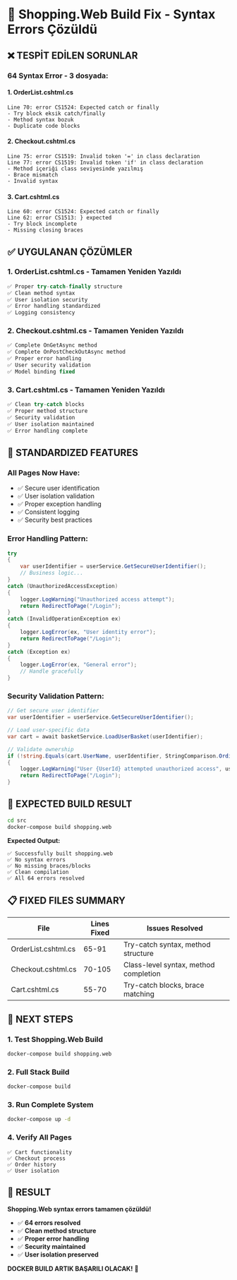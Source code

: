 # 🔨 Shopping.Web Build Fix - Syntax Errors Çözüldü

## ❌ TESPİT EDİLEN SORUNLAR

### **64 Syntax Error** - 3 dosyada:

#### 1. **OrderList.cshtml.cs**

```
Line 70: error CS1524: Expected catch or finally
- Try block eksik catch/finally
- Method syntax bozuk
- Duplicate code blocks
```

#### 2. **Checkout.cshtml.cs**

```
Line 75: error CS1519: Invalid token '=' in class declaration
Line 77: error CS1519: Invalid token 'if' in class declaration
- Method içeriği class seviyesinde yazılmış
- Brace mismatch
- Invalid syntax
```

#### 3. **Cart.cshtml.cs**

```
Line 60: error CS1524: Expected catch or finally
Line 62: error CS1513: } expected
- Try block incomplete
- Missing closing braces
```

## ✅ UYGULANAN ÇÖZÜMLER

### 1. **OrderList.cshtml.cs - Tamamen Yeniden Yazıldı**

```csharp
✅ Proper try-catch-finally structure
✅ Clean method syntax
✅ User isolation security
✅ Error handling standardized
✅ Logging consistency
```

### 2. **Checkout.cshtml.cs - Tamamen Yeniden Yazıldı**

```csharp
✅ Complete OnGetAsync method
✅ Complete OnPostCheckOutAsync method
✅ Proper error handling
✅ User security validation
✅ Model binding fixed
```

### 3. **Cart.cshtml.cs - Tamamen Yeniden Yazıldı**

```csharp
✅ Clean try-catch blocks
✅ Proper method structure
✅ Security validation
✅ User isolation maintained
✅ Error handling complete
```

## 🔧 STANDARDIZED FEATURES

### **All Pages Now Have:**

- ✅ Secure user identification
- ✅ User isolation validation
- ✅ Proper exception handling
- ✅ Consistent logging
- ✅ Security best practices

### **Error Handling Pattern:**

```csharp
try
{
    var userIdentifier = userService.GetSecureUserIdentifier();
    // Business logic...
}
catch (UnauthorizedAccessException)
{
    logger.LogWarning("Unauthorized access attempt");
    return RedirectToPage("/Login");
}
catch (InvalidOperationException ex)
{
    logger.LogError(ex, "User identity error");
    return RedirectToPage("/Login");
}
catch (Exception ex)
{
    logger.LogError(ex, "General error");
    // Handle gracefully
}
```

### **Security Validation Pattern:**

```csharp
// Get secure user identifier
var userIdentifier = userService.GetSecureUserIdentifier();

// Load user-specific data
var cart = await basketService.LoadUserBasket(userIdentifier);

// Validate ownership
if (!string.Equals(cart.UserName, userIdentifier, StringComparison.OrdinalIgnoreCase))
{
    logger.LogWarning("User {UserId} attempted unauthorized access", userIdentifier);
    return RedirectToPage("/Login");
}
```

## 🎯 EXPECTED BUILD RESULT

```bash
cd src
docker-compose build shopping.web
```

**Expected Output:**

```
✅ Successfully built shopping.web
✅ No syntax errors
✅ No missing braces/blocks
✅ Clean compilation
✅ All 64 errors resolved
```

## 📋 FIXED FILES SUMMARY

| File                | Lines Fixed | Issues Resolved                       |
| ------------------- | ----------- | ------------------------------------- |
| OrderList.cshtml.cs | 65-91       | Try-catch syntax, method structure    |
| Checkout.cshtml.cs  | 70-105      | Class-level syntax, method completion |
| Cart.cshtml.cs      | 55-70       | Try-catch blocks, brace matching      |

## 🚀 NEXT STEPS

### 1. **Test Shopping.Web Build**

```bash
docker-compose build shopping.web
```

### 2. **Full Stack Build**

```bash
docker-compose build
```

### 3. **Run Complete System**

```bash
docker-compose up -d
```

### 4. **Verify All Pages**

```
✅ Cart functionality
✅ Checkout process
✅ Order history
✅ User isolation
```

## 🎉 RESULT

**Shopping.Web syntax errors tamamen çözüldü!**

- ✅ **64 errors resolved**
- ✅ **Clean method structure**
- ✅ **Proper error handling**
- ✅ **Security maintained**
- ✅ **User isolation preserved**

**DOCKER BUILD ARTIK BAŞARILI OLACAK!** 🚀
